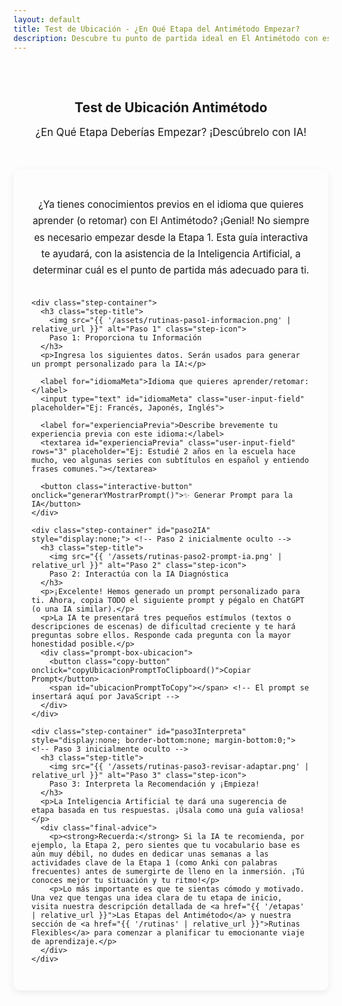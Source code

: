 ```yaml
---
layout: default
title: Test de Ubicación - ¿En Qué Etapa del Antimétodo Empezar?
description: Descubre tu punto de partida ideal en El Antimétodo con esta guía interactiva asistida por Inteligencia Artificial y comienza a aprender idiomas eficientemente.
---
```


<style>
.test-ubicacion-section {
  margin-bottom: 2.5rem;
  padding: 1.8rem;
  background-color: var(--card-background);
  border-radius: 10px;
  box-shadow: 0 4px 12px rgba(0,0,0,0.07);
}
.test-ubicacion-section h2, .test-ubicacion-section h3 {
  text-align: center;
  color: var(--primary-color);
}
.test-ubicacion-section h3 {
  color: var(--secondary-color);
  font-size: 1.4em;
  margin-top: 2rem;
  margin-bottom: 1rem;
  padding-bottom: 0.3rem;
  border-bottom: 1px dashed var(--light-purple-color);
}
.test-ubicacion-section .intro-text {
  font-size: 1.1em;
  text-align: center;
  color: var(--text-light-color);
  margin-bottom: 2rem;
  line-height: 1.7;
}
.test-ubicacion-section .step-container {
  margin-bottom: 2.5rem;
  padding-bottom: 2rem;
  border-bottom: 1px solid var(--light-purple-color); 
}
.test-ubicacion-section .step-container:last-child {
  border-bottom: none;
  margin-bottom: 0;
}
.step-title {
  display: flex;
  align-items: center;
  font-size: 1.3em; 
  font-weight: 600;
  color: var(--primary-color);
  margin-bottom: 1rem;
}
.step-icon { 
  width: 36px;
  height: 36px;
  margin-right: 12px;
  object-fit: contain; 
}

/* Estilos para los inputs del usuario */
.user-input-field {
  display: block;
  width: 100%;
  padding: 0.7rem;
  margin-bottom: 1rem;
  font-family: var(--font-secondary);
  font-size: 1em;
  border: 1px solid var(--light-purple-color);
  border-radius: 5px;
  box-sizing: border-box;
}
.user-input-field:focus {
  border-color: var(--secondary-color);
  outline: none;
  box-shadow: 0 0 0 2px var(--light-purple-color);
}
label {
    display: block;
    margin-bottom: 0.3rem;
    font-weight: 500;
    color: var(--text-color);
}


.prompt-box-ubicacion { 
  background-color: #2d2d2d; 
  color: #f0f0f0;
  padding: 1.5rem; 
  border-radius: 8px; 
  font-family: 'Courier New', Courier, monospace;
  font-size: 0.95em; 
  line-height: 1.7;
  white-space: pre-wrap; 
  word-wrap: break-word;
  margin-top: 1rem;
  position: relative;
  border: 1px solid #444;
}
.prompt-box-ubicacion .copy-button {
    position: absolute;
    top: 12px;
    right: 12px;
    background-color: var(--secondary-color);
    color: white;
    border: none;
    padding: 0.5rem 0.9rem; 
    border-radius: 5px;
    cursor: pointer;
    font-size: 0.85em;
    font-family: var(--font-primary);
}
.prompt-box-ubicacion .copy-button:hover {
    background-color: var(--accent-color);
}
.prompt-box-ubicacion .placeholder-text { /* Estilo para el texto a reemplazar */
    color: #87CEFA; /* Azul claro */
    font-weight: bold;
    background-color: rgba(135, 206, 250, 0.1); /* Fondo muy sutil para el placeholder */
    padding: 0.1em 0.2em;
    border-radius: 3px;
}
.final-advice {
    background-color: #e9d8f8; 
    padding: 1.2rem; 
    border-radius: 6px;
    border-left: 4px solid var(--secondary-color);
    margin-top: 1.5rem;
    font-size: 1.05em; 
}
.final-advice p { margin-bottom: 0.8rem; }
.final-advice p:last-child { margin-bottom: 0; }
  
  .interactive-button {
  background: linear-gradient(135deg, var(--secondary-color), var(--accent-color));
  color: #fff;
  font-size: 1em;
  font-weight: 600;
  font-family: var(--font-primary);
  border: none;
  padding: 0.8rem 1.4rem;
  border-radius: 8px;
  cursor: pointer;
  transition: all 0.3s ease;
  box-shadow: 0 4px 10px rgba(0, 0, 0, 0.1);
}

.interactive-button:hover {
  background: linear-gradient(135deg, var(--accent-color), var(--secondary-color));
  transform: translateY(-2px);
  box-shadow: 0 6px 14px rgba(0, 0, 0, 0.15);
}

.interactive-button:active {
  transform: scale(0.97);
  box-shadow: 0 3px 7px rgba(0, 0, 0, 0.1);
}
</style>

<main class="content-wrapper">

  <section style="text-align: center; padding: 2rem 1rem;">
    <h1>Test de Ubicación Antimétodo</h1>
    <p class="subtitle" style="font-size: 1.2em; color: var(--secondary-color);">¿En Qué Etapa Deberías Empezar? ¡Descúbrelo con IA!</p>
  </section>

  <section class="test-ubicacion-section">
    <p class="intro-text">¿Ya tienes conocimientos previos en el idioma que quieres aprender (o retomar) con El Antimétodo? ¡Genial! No siempre es necesario empezar desde la Etapa 1. Esta guía interactiva te ayudará, con la asistencia de la Inteligencia Artificial, a determinar cuál es el punto de partida más adecuado para ti.</p>

    <div class="step-container">
      <h3 class="step-title">
        <img src="{{ '/assets/rutinas-paso1-informacion.png' | relative_url }}" alt="Paso 1" class="step-icon">
        Paso 1: Proporciona tu Información
      </h3>
      <p>Ingresa los siguientes datos. Serán usados para generar un prompt personalizado para la IA:</p>
      
      <label for="idiomaMeta">Idioma que quieres aprender/retomar:</label>
      <input type="text" id="idiomaMeta" class="user-input-field" placeholder="Ej: Francés, Japonés, Inglés">
      
      <label for="experienciaPrevia">Describe brevemente tu experiencia previa con este idioma:</label>
      <textarea id="experienciaPrevia" class="user-input-field" rows="3" placeholder="Ej: Estudié 2 años en la escuela hace mucho, veo algunas series con subtítulos en español y entiendo frases comunes."></textarea>
      
      <button class="interactive-button" onclick="generarYMostrarPrompt()">✨ Generar Prompt para la IA</button>
    </div>

    <div class="step-container" id="paso2IA" style="display:none;"> <!-- Paso 2 inicialmente oculto -->
      <h3 class="step-title">
        <img src="{{ '/assets/rutinas-paso2-prompt-ia.png' | relative_url }}" alt="Paso 2" class="step-icon">
        Paso 2: Interactúa con la IA Diagnóstica
      </h3>
      <p>¡Excelente! Hemos generado un prompt personalizado para ti. Ahora, copia TODO el siguiente prompt y pégalo en ChatGPT (o una IA similar).</p>
      <p>La IA te presentará tres pequeños estímulos (textos o descripciones de escenas) de dificultad creciente y te hará preguntas sobre ellos. Responde cada pregunta con la mayor honestidad posible.</p>
      <div class="prompt-box-ubicacion">
        <button class="copy-button" onclick="copyUbicacionPromptToClipboard()">Copiar Prompt</button>
        <span id="ubicacionPromptToCopy"></span> <!-- El prompt se insertará aquí por JavaScript -->
      </div>
    </div>

    <div class="step-container" id="paso3Interpreta" style="display:none; border-bottom:none; margin-bottom:0;"> <!-- Paso 3 inicialmente oculto -->
      <h3 class="step-title">
        <img src="{{ '/assets/rutinas-paso3-revisar-adaptar.png' | relative_url }}" alt="Paso 3" class="step-icon">
        Paso 3: Interpreta la Recomendación y ¡Empieza!
      </h3>
      <p>La Inteligencia Artificial te dará una sugerencia de etapa basada en tus respuestas. ¡Úsala como una guía valiosa!</p>
      <div class="final-advice">
        <p><strong>Recuerda:</strong> Si la IA te recomienda, por ejemplo, la Etapa 2, pero sientes que tu vocabulario base es aún muy débil, no dudes en dedicar unas semanas a las actividades clave de la Etapa 1 (como Anki con palabras frecuentes) antes de sumergirte de lleno en la inmersión. ¡Tú conoces mejor tu situación y tu ritmo!</p>
        <p>Lo más importante es que te sientas cómodo y motivado. Una vez que tengas una idea clara de tu etapa de inicio, visita nuestra descripción detallada de <a href="{{ '/etapas' | relative_url }}">Las Etapas del Antimétodo</a> y nuestra sección de <a href="{{ '/rutinas' | relative_url }}">Rutinas Flexibles</a> para comenzar a planificar tu emocionante viaje de aprendizaje.</p>
      </div>
    </div>
  </section>

</main>

<script>
// Plantilla del Prompt para la IA (el que no quieres que modifique)
const promptPlantilla = `Hola ChatGPT, necesito tu ayuda para determinar en qué etapa del "El Antimétodo" debería empezar a estudiar [IDIOMA META]. El Antimétodo es un método de aprendizaje de idiomas basado en input comprensible masivo.

Primero, necesito que actúes como un evaluador. Te describiré brevemente mi experiencia general con [IDIOMA META]: [EXPERIENCIA PREVIA GENERAL].

Luego, por favor, haz lo siguiente:
1.  Preséntame TRES textos cortos en [IDIOMA META], uno de nivel BÁSICO, uno INTERMEDIO y uno AVANZADO.
    *   Texto Básico: 2-3 frases muy simples sobre un tema cotidiano.
    *   Texto Intermedio: Un párrafo de 3-4 frases con vocabulario un poco más variado y estructuras ligeramente más complejas, sobre un tema general.
    *   Texto Avanzado: Un párrafo de 3-4 frases que podría incluir alguna expresión idiomática o jerga común (si es apropiado para [IDIOMA META]), o tratar un tema un poco más abstracto.
    (Si no puedes generar los textos directamente en [IDIOMA META] de forma fiable, describe detalladamente el contenido y la complejidad de tres escenas de video/audio distintas: una muy básica, una intermedia y una avanzada).

2.  Después de presentarme los TRES textos/escenas, hazme las siguientes preguntas UNA POR UNA para CADA TEXTO/ESCENA (empezando por el básico, luego intermedio, luego avanzado), esperando mi respuesta antes de pasar al siguiente texto o pregunta:
    *   a. Para el texto [BÁSICO/INTERMEDIO/AVANZADO]: "De lo que acabas de leer/ver descrito, ¿qué tan bien sientes que entendiste el mensaje general? (Opciones: Nada/Muy Poco, Algunas Ideas Sueltas, La Idea Principal, Bastante Bien, Perfectamente)"
    *   b. Para el texto [BÁSICO/INTERMEDIO/AVANZADO]: "Si este texto/video tuviera subtítulos en [IDIOMA META], ¿cuánto te ayudarían? (Opciones: Muchísimo/Indispensables, Bastante, Un Poco, No los necesitaría)"
    *   c. Para el texto [BÁSICO/INTERMEDIO/AVANZADO]: (Solo si hubo algo de comprensión) "¿Hubo palabras o frases específicas que NO entendiste en absoluto?"

3.  Después de mis respuestas a todas las preguntas sobre los tres textos, y considerando mi experiencia previa que te di al inicio, por favor, recomiéndame en qué etapa del Antimétodo debería enfocarme principalmente ahora y dame una breve justificación. También, si consideras que podría beneficiarme de repasar algún aspecto de una etapa anterior brevemente antes de saltar, menciónalo.

Aquí están las 4 etapas del Antimétodo para tu referencia:
*   **Etapa 1: Preparación Previa** (Foco: Vocabulario base ~1000 palabras con Anki, familiarización sonidos/estructuras. Objetivo: Rampa para la inmersión. Ideal si la comprensión del texto BÁSICO es muy baja incluso con la idea de subtítulos, o si el usuario es principiante absoluto).
*   **Etapa 2: Inmersión Total en el Idioma** (Foco: Consumir mucho contenido auténtico CON subtítulos en idioma meta. Objetivo: Mejorar comprensión, expandir vocabulario. Entrada ideal si: la comprensión del texto BÁSICO e INTERMEDIO mejora significativamente CON subtítulos, y se puede disfrutar contenido simple/intermedio de esta forma. El texto AVANZADO aún puede ser difícil).
*   **Etapa 3: Free Flow Listening** (Foco: Consumir contenido SIN subtítulos, minado de oraciones i+1. Objetivo: Independizarse de subtítulos. Ideal si la comprensión del texto INTERMEDIO es buena o muy buena SIN subtítulos, y se puede seguir la idea principal del texto AVANZADO aunque no se entienda todo. Si la comprensión CON subtítulos en Etapa 2 ya es consistentemente alta (ej. >80-90%) en contenido variado, es momento de pasar aquí).
*   **Etapa 4: Producción del Idioma** (Foco: Activar conocimiento pasivo hablando y escribiendo. Objetivo: Fluidez. Entrada ideal si: la comprensión SIN subtítulos del contenido AVANZADO es muy alta (ej. >85-95%) y hay un fuerte deseo de empezar a producir activamente).

Por favor, basa tu recomendación final de etapa en mi rendimiento general a través de los tres niveles de texto y mis respuestas. Si estoy entre dos etapas, sugiere la más temprana o una transición.
Espera a que te dé mi experiencia previa antes de empezar con el texto/escena y las preguntas.`;

function generarYMostrarPrompt() {
  const idiomaMetaInput = document.getElementById('idiomaMeta');
  const experienciaPreviaInput = document.getElementById('experienciaPrevia');
  const promptOutputSpan = document.getElementById('ubicacionPromptToCopy');
  
  const idiomaMeta = idiomaMetaInput.value.trim();
  const experienciaPrevia = experienciaPreviaInput.value.trim();

  if (!idiomaMeta) {
    alert("Por favor, ingresa el idioma que quieres aprender.");
    idiomaMetaInput.focus();
    return;
  }
  if (!experienciaPrevia) {
    alert("Por favor, describe tu experiencia previa con el idioma.");
    experienciaPreviaInput.focus();
    return;
  }

  // Reemplazar los placeholders en la plantilla del prompt
  let promptPersonalizado = promptPlantilla.replace(/\[IDIOMA META\]/g, idiomaMeta);
  promptPersonalizado = promptPersonalizado.replace('[EXPERIENCIA PREVIA GENERAL AQUÍ]', experienciaPrevia);
  // El placeholder [TU EXPERIENCIA PREVIA GENERAL AQUÍ] solo aparece una vez, así que no necesita /g

  promptOutputSpan.innerText = promptPersonalizado; // Usar innerText para que los saltos de línea se mantengan al copiar

  // Mostrar los siguientes pasos
  document.getElementById('paso2IA').style.display = 'block';
  document.getElementById('paso3Interpreta').style.display = 'block';
}

function copyUbicacionPromptToClipboard() { 
  const promptText = document.getElementById('ubicacionPromptToCopy').innerText;
  if (!promptText) {
      alert("Primero genera el prompt ingresando tu información en el Paso 1.");
      return;
  }
  navigator.clipboard.writeText(promptText).then(() => {
    alert('¡Prompt de Ubicación copiado al portapapeles!');
  }).catch(err => {
    const textArea = document.createElement("textarea");
    textArea.value = promptText;
    document.body.appendChild(textArea);
    textArea.focus();
    textArea.select();
    try {
      document.execCommand('copy');
      alert('¡Prompt de Ubicación copiado al portapapeles! (fallback)');
    } catch (e) {
      alert('Error al copiar el prompt. Por favor, cópialo manualmente.');
      console.error('Error al copiar con fallback: ', e);
    }
    document.body.removeChild(textArea);
  });
}
</script>
